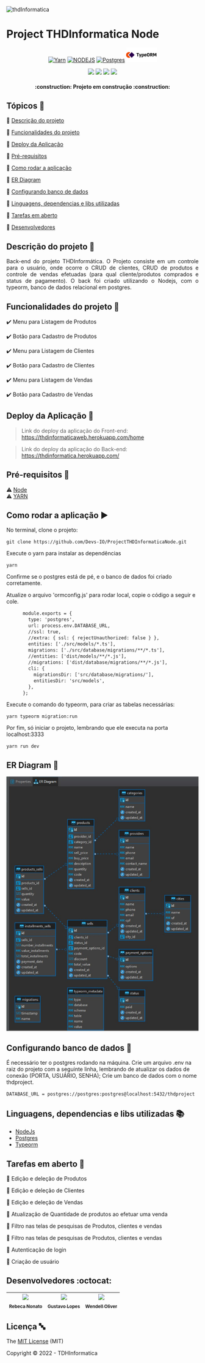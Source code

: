 ![thdInformatica](https://thdinformaticaweb.herokuapp.com/static/media/logo.35fb0c7ced4282de9535c9cf9b30dc5c.svg)

<h1>Project THDInformatica Node</h1>

  <p align="center">
    <a href="https://yarnpkg.com/"><img alt="Yarn" src="https://github.com/yarnpkg/assets/blob/master/yarn-kitten-full.png?raw=true" width="80"></a>
    <a href="https://nodejs.org"><img alt="NODEJS" src="https://avatars.githubusercontent.com/u/9950313?s=200&v=4" width="80"></a>
    <a href="https://www.postgresql.org/"><img alt="Postgres" src="https://avatars.githubusercontent.com/u/177543?s=200&v=4" width="80"></a>
    <a href="https://typeorm.io/"><img alt="typeorm" src="https://github.com/typeorm/typeorm/raw/master/resources/logo_big.png" width="80"></a>
  </p>
  
<p align="center">
  <img src="https://img.shields.io/static/v1?label=Heroku&message=deploy&color=blue&style=for-the-badge&logo=heroku"/>
  <img src="http://img.shields.io/static/v1?label=License&message=MIT&color=green&style=for-the-badge"/>

  <img src="http://img.shields.io/static/v1?label=TESTES&message=%3E100&color=GREEN&style=for-the-badge"/>
  <img src="http://img.shields.io/static/v1?label=STATUS&message=EM%20DESENVOLVIMENTO&color=RED&style=for-the-badge"/>
</p>

<h4 align="center"> 
    :construction:  Projeto em construção  :construction:
</h4>



## Tópicos :triangular_flag_on_post:

:small_blue_diamond: [Descrição do projeto](#descrição-do-projeto-bookmark_tabs)

:small_blue_diamond: [Funcionalidades do projeto](#funcionalidades-do-projeto-hammer)

:small_blue_diamond: [Deploy da Aplicação](#deploy-da-aplicação-rocket)

:small_blue_diamond: [Pré-requisitos](#pré-requisitos-wrench)

:small_blue_diamond: [Como rodar a aplicação](#como-rodar-a-aplicação-arrow_forward)

:small_blue_diamond: [ER Diagram](#er-diagram-floppy_disk)

:small_blue_diamond: [Configurando banco de dados](#configurando-banco-de-dados-bank)

:small_blue_diamond: [Linguagens, dependencias e libs utilizadas](#linguagens-dependencias-e-libs-utilizadas-books)

:small_blue_diamond: [Tarefas em aberto](#tarefas-em-aberto-pencil)

:small_blue_diamond: [Desenvolvedores](#desenvolvedores-octocat)






## Descrição do projeto :bookmark_tabs:

<p align="justify">
  Back-end do projeto THDInformática.
  O Projeto consiste em um controle para o usuário, onde ocorre o CRUD de clientes, CRUD de produtos e
    controle de vendas efetuadas (para qual cliente/produtos comprados e status de pagamento).
  O back foi criado utilizando o Nodejs, com o typeorm, banco de dados relacional em postgres.
</p>



## Funcionalidades do projeto :hammer:

:heavy_check_mark: Menu para Listagem de Produtos

:heavy_check_mark: Botão para Cadastro de Produtos

:heavy_check_mark: Menu para Listagem de Clientes

:heavy_check_mark: Botão para Cadastro de Clientes

:heavy_check_mark: Menu para Listagem de Vendas

:heavy_check_mark: Botão para Cadastro de Vendas



## Deploy da Aplicação :rocket:

> Link do deploy da aplicação do Front-end: https://thdinformaticaweb.herokuapp.com/home

> Link do deploy da aplicação do Back-end: https://thdinformatica.herokuapp.com/



## Pré-requisitos :wrench:


:warning: [Node](https://nodejs.org/en/download/) <br />
:warning: [YARN](https://yarnpkg.com/)



## Como rodar a aplicação :arrow_forward:

No terminal, clone o projeto:

```
git clone https://github.com/Devs-IO/ProjectTHDInformaticaNode.git
```

Execute o yarn para instalar as dependências

```
yarn
```

Confirme se o postgres está de pé, e o banco de dados foi criado corretamente.

Atualize o arquivo 'ormconfig.js' para rodar local, copie o código a seguir e cole.

```
      module.exports = {
        type: 'postgres',
        url: process.env.DATABASE_URL,
        //ssl: true,
        //extra: { ssl: { rejectUnauthorized: false } },
        entities: ['./src/models/*.ts'],
        migrations: ['./src/database/migrations/**/*.ts'],
        //entities: ['dist/models/**/*.js'],
        //migrations: ['dist/database/migrations/**/*.js'],
        cli: {
          migrationsDir: ['src/database/migrations/'],
          entitiesDir: 'src/models',
        },
      };
```

Execute o comando do typeorm, para criar as tabelas necessárias:

```
yarn typeorm migration:run
```

Por fim, só iniciar o projeto, lembrando que ele executa na porta localhost:3333

```
yarn run dev
```



## ER Diagram :floppy_disk:

![ERDiagram](./src/database/ERDiagram/thdproject.jpg)



## Configurando banco de dados :bank:

É necessário ter o postgres rodando na máquina.
Crie um arquivo .env na raiz do projeto com a seguinte linha, lembrando de atualizar os dados de conexão (PORTA, USUÁRIO, SENHA);
Crie um banco de dados com o nome thdproject.

```
DATABASE_URL = postgres://postgres:postgres@localhost:5432/thdproject
```

## Linguagens, dependencias e libs utilizadas :books:

- [NodeJs](https://nodejs.org/en/)
- [Postgres](https://www.postgresql.org/)
- [Typeorm](https://typeorm.io/)



## Tarefas em aberto :pencil:

:memo: Edição e deleção de Produtos

:memo: Edição e deleção de Clientes

:memo: Edição e deleção de Vendas

:memo: Atualização de Quantidade de produtos ao efetuar uma venda

:memo: Filtro nas telas de pesquisas de Produtos, clientes e vendas

:memo: Filtro nas telas de pesquisas de Produtos, clientes e vendas

:memo: Autenticação de login

:memo: Criação de usuário



## Desenvolvedores :octocat:


| [<img src="https://avatars.githubusercontent.com/u/38442994?v=4" width=115><br><sub>Rebeca Nonato</sub>](https://github.com/rebecanonato89) |  [<img src="https://avatars.githubusercontent.com/u/81541137?v=4" width=115><br><sub>Gustavo Lopes</sub>](https://github.com/Gustavolopes03) |  [<img src="https://avatars.githubusercontent.com/u/83866481?v=4" width=115><br><sub>Wendell Oliver</sub>](https://github.com/WendellOliver) |
| :---: | :---: | :---: |




## Licença :abc:

The [MIT License]() (MIT)

Copyright :copyright: 2022 - TDHInformatica

